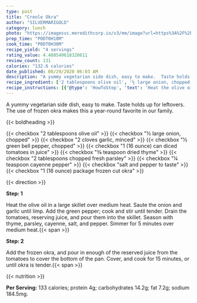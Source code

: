 ```yaml
---
type: post
title: "Creole Okra"
author: "SILVERMARIGOLD"
category: lunch
photo: "https://imagesvc.meredithcorp.io/v3/mm/image?url=https%3A%2F%2Fimages.media-allrecipes.com%2Fuserphotos%2F38435.jpg"
prep_time: "P0DT0H10M"
cook_time: "P0DT0H30M"
recipe_yield: "4 servings"
rating_value: 4.488549618320611
review_count: 131
calories: "132.6 calories"
date_published: 08/29/2020 06:03 AM
description: "A yummy vegetarian side dish, easy to make.  Taste holds up for leftovers.  The use of frozen okra makes this a year-round favorite in our family."
recipe_ingredient: ['2 tablespoons olive oil', '½ large onion, chopped', '2 cloves garlic, minced', '½ green bell pepper, chopped', '1 (16 ounce) can diced tomatoes in juice', '⅜ teaspoon dried thyme', '2 tablespoons chopped fresh parsley', '¼ teaspoon cayenne pepper', 'salt and pepper to taste', '1 (16 ounce) package frozen cut okra']
recipe_instructions: [{'@type': 'HowToStep', 'text': 'Heat the olive oil in a large skillet over medium heat. Saute the onion and garlic until limp. Add the green pepper; cook and stir until tender. Drain the tomatoes, reserving juice, and pour them into the skillet. Season with thyme, parsley, cayenne, salt, and pepper. Simmer for 5 minutes over medium heat.\n'}, {'@type': 'HowToStep', 'text': 'Add the frozen okra, and pour in enough of the reserved juice from the tomatoes to cover the bottom of the pan. Cover, and cook for 15 minutes, or until okra is tender.\n'}]
---
```


A yummy vegetarian side dish, easy to make.  Taste holds up for leftovers.  The use of frozen okra makes this a year-round favorite in our family. 

{{< boldheading >}}

{{< checkbox "2 tablespoons olive oil" >}}
{{< checkbox "½ large onion, chopped" >}}
{{< checkbox "2 cloves garlic, minced" >}}
{{< checkbox "½  green bell pepper, chopped" >}}
{{< checkbox "1 (16 ounce) can diced tomatoes in juice" >}}
{{< checkbox "⅜ teaspoon dried thyme" >}}
{{< checkbox "2 tablespoons chopped fresh parsley" >}}
{{< checkbox "¼ teaspoon cayenne pepper" >}}
{{< checkbox "salt and pepper to taste" >}}
{{< checkbox "1 (16 ounce) package frozen cut okra" >}}


{{< direction >}}

**Step: 1**

Heat the olive oil in a large skillet over medium heat. Saute the onion and garlic until limp. Add the green pepper; cook and stir until tender. Drain the tomatoes, reserving juice, and pour them into the skillet. Season with thyme, parsley, cayenne, salt, and pepper. Simmer for 5 minutes over medium heat.{{< span >}}

**Step: 2**

Add the frozen okra, and pour in enough of the reserved juice from the tomatoes to cover the bottom of the pan. Cover, and cook for 15 minutes, or until okra is tender.{{< span >}}

{{< nutrition >}}

**Per Serving:** 133 calories; protein 4g; carbohydrates 14.2g; fat 7.2g; sodium 184.5mg.